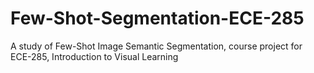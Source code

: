 # Few-Shot-Segmentation-ECE-285
A study of Few-Shot Image Semantic Segmentation, course project for ECE-285, Introduction to Visual Learning
